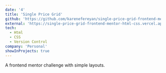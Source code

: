 ```yaml
---
date: '4'
title: 'Single Price Grid'
github: 'https://github.com/karenefereyan/single-price-grid-frontend-mentor-HTML-CSS'
external: 'https://single-price-grid-frontend-mentor-html-css.vercel.app/'
tech:
  - Html
  - CSS
  - Version Control
company: 'Personal'
showInProjects: true
---
```


A frontend mentor challenge with simple layouts.
